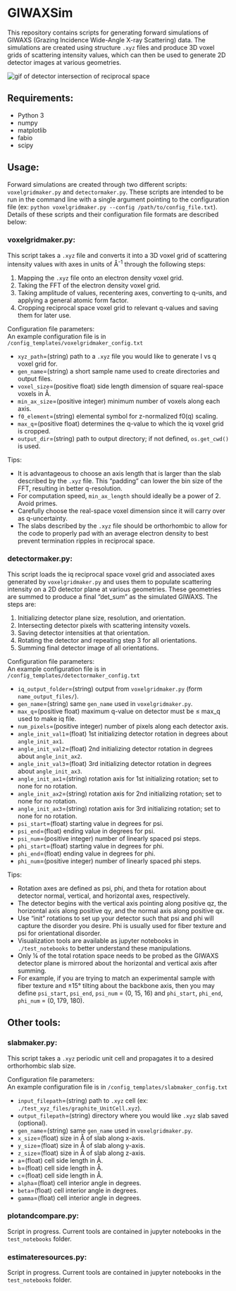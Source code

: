 # GIWAXSim
This repository contains scripts for generating forward simulations of GIWAXS (Grazing Incidence Wide-Angle X-ray Scattering) data. The simulations are created using structure `.xyz` files and produce 3D voxel grids of scattering intensity values, which can then be used to generate 2D detector images at various geometries.

![gif of detector intersection of reciprocal space](sample_images/sidebyside5.gif)

## Requirements:
- Python 3
- numpy
- matplotlib
- fabio
- scipy

## Usage:
Forward simulations are created through two different scripts: `voxelgridmaker.py` and `detectormaker.py`. These scripts are intended to be run in the command line with a single argument pointing to the configuration file (ex: `python voxelgridmaker.py --config /path/to/config_file.txt`). Details of these scripts and their configuration file formats are described below:

### voxelgridmaker.py:
This script takes a `.xyz` file and converts it into a 3D voxel grid of scattering intensity values with axes in units of Å<sup>-1</sup> through the following steps:
1. Mapping the `.xyz` file onto an electron density voxel grid.
2. Taking the FFT of the electron density voxel grid.
3. Taking amplitude of values, recentering axes, converting to q-units, and applying a general atomic form factor.
4. Cropping reciprocal space voxel grid to relevant q-values and saving them for later use.

Configuration file parameters:\
An example configuration file is in `/config_templates/voxelgridmaker_config.txt`
- `xyz_path`=(string) path to a `.xyz` file you would like to generate I vs q voxel grid for.
- `gen_name`=(string) a short sample name used to create directories and output files.
- `voxel_size`=(positive float) side length dimension of square real-space voxels in Å.
- `min_ax_size`=(positive integer) minimum number of voxels along each axis.
- `f0_element`=(string) elemental symbol for z-normalized f0(q) scaling.
- `max_q`=(positive float) determines the q-value to which the iq voxel grid is cropped.
- `output_dir`=(string) path to output directory; if not defined, `os.get_cwd()` is used.

Tips:
- It is advantageous to choose an axis length that is larger than the slab described by the `.xyz` file. This “padding” can lower the bin size of the FFT, resulting in better q-resolution.
- For computation speed, `min_ax_length` should ideally be a power of 2. Avoid primes.
- Carefully choose the real-space voxel dimension since it will carry over as q-uncertainty.
- The slabs described by the `.xyz` file should be orthorhombic to allow for the code to properly pad with an average electron density to best prevent termination ripples in reciprocal space.

### detectormaker.py:
This script loads the iq reciprocal space voxel grid and associated axes generated by `voxelgridmaker.py` and uses them to populate scattering intensity on a 2D detector plane at various geometries. These geometries are summed to produce a final “det_sum” as the simulated GIWAXS. The steps are:
1. Initializing detector plane size, resolution, and orientation.
2. Intersecting detector pixels with scattering intensity voxels.
3. Saving detector intensities at that orientation.
4. Rotating the detector and repeating step 3 for all orientations.
5. Summing final detector image of all orientations.

Configuration file parameters:\
An example configuration file is in `/config_templates/detectormaker_config.txt`
- `iq_output_folder`=(string) output from `voxelgridmaker.py` (form `name_output_files/`).
- `gen_name`=(string) same `gen_name` used in `voxelgridmaker.py`.
- `max_q`=(positive float) maximum q-value on detector must be ≤ max_q used to make iq file.
- `num_pixels`=(positive integer) number of pixels along each detector axis.
- `angle_init_val1`=(float) 1st initializing detector rotation in degrees about `angle_init_ax1`.
- `angle_init_val2`=(float) 2nd initializing detector rotation in degrees about `angle_init_ax2`.
- `angle_init_val3`=(float) 3rd initializing detector rotation in degrees about `angle_init_ax3`.
- `angle_init_ax1`=(string) rotation axis for 1st initializing rotation; set to none for no rotation.
- `angle_init_ax2`=(string) rotation axis for 2nd initializing rotation; set to none for no rotation.
- `angle_init_ax3`=(string) rotation axis for 3rd initializing rotation; set to none for no rotation.
- `psi_start`=(float) starting value in degrees for psi.
- `psi_end`=(float) ending value in degrees for psi.
- `psi_num`=(positive integer) number of linearly spaced psi steps.
- `phi_start`=(float) starting value in degrees for phi.
- `phi_end`=(float) ending value in degrees for phi.
- `phi_num`=(positive integer) number of linearly spaced phi steps.

Tips:
- Rotation axes are defined as psi, phi, and theta for rotation about detector normal, vertical, and horizontal axes, respectively.
- The detector begins with the vertical axis pointing along positive qz, the horizontal axis along positive qy, and the normal axis along positive qx.
- Use “init” rotations to set up your detector such that psi and phi will capture the disorder you desire. Phi is usually used for fiber texture and psi for orientational disorder.
- Visualization tools are available as jupyter notebooks in `./test_notebooks` to better understand these manipulations.
- Only ¼ of the total rotation space needs to be probed as the GIWAXS detector plane is mirrored about the horizontal and vertical axis after summing.
- For example, if you are trying to match an experimental sample with fiber texture and ±15° tilting about the backbone axis, then you may define `psi_start`, `psi_end`, `psi_num` = (0, 15, 16) and `phi_start`, `phi_end`, `phi_num` = (0, 179, 180).

## Other tools:

### slabmaker.py:
This script takes a `.xyz` periodic unit cell and propagates it to a desired orthorhombic slab size.

Configuration file parameters:\
An example configuration file is in `/config_templates/slabmaker_config.txt`
- `input_filepath`=(string) path to `.xyz` cell (ex: `./test_xyz_files/graphite_UnitCell.xyz`).
- `output_filepath`=(string) directory where you would like `.xyz` slab saved (optional).
- `gen_name`=(string) same `gen_name` used in `voxelgridmaker.py`.
- `x_size`=(float) size in Å of slab along x-axis.
- `y_size`=(float) size in Å of slab along y-axis.
- `z_size`=(float) size in Å of slab along z-axis.
- `a`=(float) cell side length in Å.
- `b`=(float) cell side length in Å.
- `c`=(float) cell side length in Å.
- `alpha`=(float) cell interior angle in degrees.
- `beta`=(float) cell interior angle in degrees.
- `gamma`=(float) cell interior angle in degrees.

### plotandcompare.py:
Script in progress. Current tools are contained in jupyter notebooks in the `test_notebooks` folder.

### estimateresources.py:
Script in progress. Current tools are contained in jupyter notebooks in the `test_notebooks` folder.

